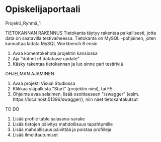 # Opiskelijaportaali
Projekti_Ryhmä_1

TIETOKANNAN RAKENNUS
Tietokanta täytyy rakentaa paikallisesti, jotta data on saatavilla testivaiheessa.
Tietokanta on MySQL -pohjainen, joten kannattaa ladata MySQL Workbench 8 ensin
1. Avaa komentokehote projektin kansiossa
2. Aja "dotnet ef database update"
3. Käsky rakentaa tietokannan ja luo sinne pari testiriviä

OHJELMAN AJAMINEN
1. Avaa projekti Visual Studiossa
2. Klikkaa yläpalkista "Start" (projektin nimi), tai F5
3. Ohjelma avaa selaimen, lisää osoitteeseen "/swagger" (esim. https://localhost:51396/swagger/), niin näet tietokantakutsut

TO DO
1. Lisää profile table salasana-sarake
2. Lisää tietojen päivitys mahdollisuus tapahtumille
3. Lisää mahdollisuus päivittää ja poistaa profiileja
4. Lisää ilmoittautumiset
